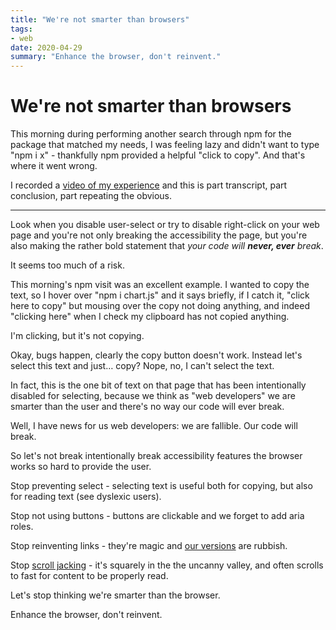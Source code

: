 ```yaml
---
title: "We're not smarter than browsers"
tags:
- web
date: 2020-04-29
summary: "Enhance the browser, don't reinvent."
---
```


# We're not smarter than browsers

This morning during performing another search through npm for the package that matched my needs, I was feeling lazy and didn't want to type "npm i x" - thankfully npm provided a helpful "click to copy". And that's where it went wrong.

<!--more-->

I recorded a [video of my experience](https://www.youtube.com/watch?v=nnD0-h7fVEg) and this is part transcript, part conclusion, part repeating the obvious.

---

Look when you disable user-select or try to disable right-click on your web page and you're not only breaking the accessibility the page, but you're also making the rather bold statement that _your code will **never, ever** break_.

It seems too much of a risk.

This morning's npm visit was an excellent example. I wanted to copy the text, so I hover over "npm i chart.js" and it says briefly, if I catch it, "click here to copy" but mousing over the copy not doing anything, and indeed "clicking here" when I check my clipboard has not copied anything.

I'm clicking, but it's not copying.

Okay, bugs happen, clearly the copy button doesn't work. Instead let's select this text and just… copy? Nope, no, I can't select the text.

In fact, this is the one bit of text on that page that has been intentionally disabled for selecting, because we think as "web developers" we are smarter than the user and there's no way our code will ever break.

Well, I have news for us web developers: we are fallible. Our code will break.

So let's not break intentionally break accessibility features the browser works so hard to provide the user.

Stop preventing select - selecting text is useful both for copying, but also for reading text (see dyslexic users).

Stop not using buttons - buttons are clickable and we forget to add aria roles.

Stop reinventing links - they're magic and [our versions](https://remysharp.com/2019/04/04/how-i-failed-the-a) are rubbish.

Stop [scroll jacking](https://chrome.google.com/webstore/detail/no-more-scroll-jacking/fpialmplgijjacabejjgheeifmfamjcd) - it's squarely in the the uncanny valley, and often scrolls to fast for content to be properly read.

Let's stop thinking we're smarter than the browser.

Enhance the browser, don't reinvent.
